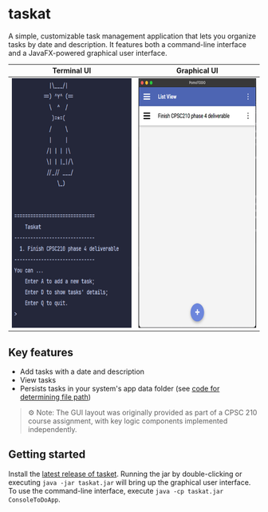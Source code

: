 # taskat

A simple, customizable task management application that lets you organize tasks by date and description.
It features both a command-line interface and a JavaFX-powered graphical user interface.

| Terminal UI                                          | Graphical UI                                     |
|------------------------------------------------------|--------------------------------------------------|
| <img src="images/console_snapshot.png" height="500"> | <img src="images/gui_snapshot.png" height="500"> |

## Key features

- Add tasks with a date and description
- View tasks
- Persists tasks in your system's app data folder (see [code for determining file path](https://github.com/joeyshi12/taskat/blob/b2f05530e6119b9de925c01a8a1238dd0cb24072/src/main/java/utility/JsonFileIO.java#L50))

> ⚙️ Note: The GUI layout was originally provided as part of a CPSC 210 course assignment, with key logic components implemented independently.

## Getting started

Install the [latest release of tasket](https://github.com/joeyshi12/taskat/releases).
Running the jar by double-clicking or executing `java -jar taskat.jar` will bring up the graphical user interface.
To use the command-line interface, execute `java -cp taskat.jar ConsoleToDoApp`.
